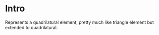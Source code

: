 ﻿# Intro
Represents a quadrilatural element, pretty much like triangle element but extended to quadrilatural.